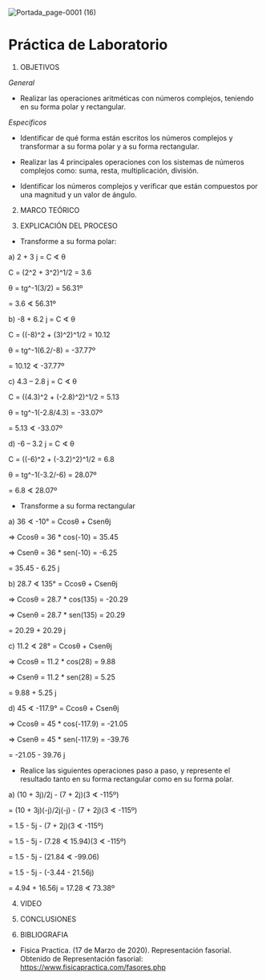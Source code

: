 ![Portada_page-0001 (16)](https://user-images.githubusercontent.com/84390820/133135360-6a4fc79e-fd56-4ff9-9689-6695c464cea9.jpg)

# Práctica de Laboratorio

1. OBJETIVOS

_General_ 

- Realizar las operaciones aritméticas con números complejos, teniendo en su forma polar y rectangular.

_Específicos_ 

-	Identificar de qué forma están escritos los números complejos y transformar a su forma polar y a su forma rectangular.

-	Realizar las 4 principales operaciones con los sistemas de números complejos como: suma, resta, multiplicación, división.

-	Identificar los números complejos y verificar que están compuestos por una magnitud y un valor de ángulo. 

2. MARCO TEÓRICO 

3. EXPLICACIÓN DEL PROCESO

* Transforme a su forma polar: 

a) 2 + 3 j = C ∢ θ 

C = (2^2 + 3^2)^1/2 = 3.6 

θ = tg^-1(3/2) = 56.31º

= 3.6 ∢ 56.31º

b) -8 + 6.2 j = C ∢ θ 

C = ((-8)^2 + (3)^2)^1/2 = 10.12

θ = tg^-1(6.2/-8) = -37.77º

= 10.12 ∢ -37.77º

c) 4.3 – 2.8 j = C ∢ θ

C = ((4.3)^2 + (-2.8)^2)^1/2 = 5.13

θ = tg^-1(-2.8/4.3) = -33.07º

= 5.13 ∢ -33.07º

d) -6 – 3.2 j = C ∢ θ

C = ((-6)^2 + (-3.2)^2)^1/2 = 6.8

θ = tg^-1(-3.2/-6) = 28.07º

= 6.8 ∢ 28.07º

* Transforme a su forma rectangular 

a) 36 ∢ -10° = Ccosθ + Csenθj 

=> Ccosθ = 36 * cos(-10) = 35.45

=> Csenθ = 36 * sen(-10) = -6.25

= 35.45 - 6.25 j 

b) 28.7 ∢ 135° = Ccosθ + Csenθj 

=> Ccosθ = 28.7 * cos(135) = -20.29

=> Csenθ = 28.7 * sen(135) = 20.29

= 20.29 + 20.29 j 

c) 11.2 ∢ 28° = Ccosθ + Csenθj 

=> Ccosθ = 11.2 * cos(28) = 9.88

=> Csenθ = 11.2 * sen(28) = 5.25

= 9.88 + 5.25 j 

d) 45 ∢ -117.9° = Ccosθ + Csenθj 

=> Ccosθ = 45 * cos(-117.9) = -21.05

=> Csenθ = 45 * sen(-117.9) = -39.76

= -21.05 - 39.76 j 

* Realice las siguientes operaciones paso a paso, y represente el resultado tanto en su forma rectangular como en su forma polar. 

a) (10 + 3j)/2j - (7 + 2j)(3 ∢ -115º)

= (10 + 3j)(-j)/2j(-j) - (7 + 2j)(3 ∢ -115º)

= 1.5 - 5j - (7 + 2j)(3 ∢ -115º)

= 1.5 - 5j - (7.28 ∢ 15.94)(3 ∢ -115º)

= 1.5 - 5j - (21.84 ∢ -99.06)

= 1.5 - 5j - (-3.44 - 21.56j)

= 4.94 + 16.56j = 17.28 ∢ 73.38º

4. VIDEO

5. CONCLUSIONES

6. BIBLIOGRAFIA

- Fisica Practica. (17 de Marzo de 2020). Representación fasorial. Obtenido de Representación fasorial: https://www.fisicapractica.com/fasores.php

